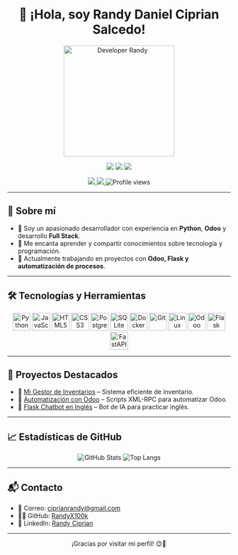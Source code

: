 <h1 align="center">👋 ¡Hola, soy Randy Daniel Ciprian Salcedo!</h1>

<p align="center">
  <img src="https://raw.githubusercontent.com/TheDudeThatCode/TheDudeThatCode/master/Assets/Designer.gif" width="250" alt="Developer Randy" />
</p>

<p align="center">
  <img src="https://img.shields.io/badge/Python-Developer-blue.svg" />
  <img src="https://img.shields.io/badge/Odoo-Expert-purple.svg" />
  <img src="https://img.shields.io/badge/Full--Stack-Developer-orange.svg" />
</p>

<p align="center">
  <a href="https://randyciprian.netlify.app/" target="_blank">
    <img src="https://img.shields.io/badge/Portafolio-Web-informational?style=flat&logo=github&color=blue" />
  </a>
  <a href="https://www.linkedin.com/in/randy-ciprian-85ab07278/" target="_blank">
    <img src="https://img.shields.io/badge/LinkedIn-RandyCiprian-blue?logo=linkedin" />
  </a>
  <img src="https://komarev.com/ghpvc/?username=RandyX100k&color=blue" alt="Profile views" />
</p>

---

## 🚀 Sobre mí

- 🔹 Soy un apasionado desarrollador con experiencia en **Python**, **Odoo** y desarrollo **Full Stack**.
- 🔹 Me encanta aprender y compartir conocimientos sobre tecnología y programación.
- 🔹 Actualmente trabajando en proyectos con **Odoo, Flask y automatización de procesos**.

---

## 🛠️ Tecnologías y Herramientas

<p align="center">
  <img src="https://cdn.jsdelivr.net/gh/devicons/devicon/icons/python/python-original.svg" width="40" title="Python"/>
  <img src="https://cdn.jsdelivr.net/gh/devicons/devicon/icons/javascript/javascript-original.svg" width="40" title="JavaScript"/>
  <img src="https://cdn.jsdelivr.net/gh/devicons/devicon/icons/html5/html5-original.svg" width="40" title="HTML5"/>
  <img src="https://cdn.jsdelivr.net/gh/devicons/devicon/icons/css3/css3-original.svg" width="40" title="CSS3"/>
  <img src="https://cdn.jsdelivr.net/gh/devicons/devicon/icons/postgresql/postgresql-original.svg" width="40" title="PostgreSQL"/>
  <img src="https://cdn.jsdelivr.net/gh/devicons/devicon/icons/sqlite/sqlite-original.svg" width="40" title="SQLite"/>
  <img src="https://cdn.jsdelivr.net/gh/devicons/devicon/icons/docker/docker-original.svg" width="40" title="Docker"/>
  <img src="https://cdn.jsdelivr.net/gh/devicons/devicon/icons/git/git-original.svg" width="40" title="Git"/>
  <img src="https://cdn.jsdelivr.net/gh/devicons/devicon/icons/linux/linux-original.svg" width="40" title="Linux"/>
  <img src="https://img.icons8.com/ios-filled/50/7952B3/odoo.png" width="40" title="Odoo"/>
  <img src="https://img.icons8.com/fluency/48/000000/flask.png" width="40" title="Flask"/>
  <img src="https://img.icons8.com/fluency/48/000000/api.png" width="40" title="FastAPI"/>
</p>

---

## 📌 Proyectos Destacados

- 📌 [Mi Gestor de Inventarios](https://github.com/tu-usuario/mi-gestor-inventarios) – Sistema eficiente de inventario.
- 📌 [Automatización con Odoo](https://github.com/tu-usuario/automatizacion-odoo) – Scripts XML-RPC para automatizar Odoo.
- 📌 [Flask Chatbot en Inglés](https://github.com/tu-usuario/flask-chatbot) – Bot de IA para practicar inglés.

---

## 📈 Estadísticas de GitHub

<p align="center">
  <img src="https://github-readme-stats.vercel.app/api?username=RandyX100k&show_icons=true&theme=radical" alt="GitHub Stats" />
  <img src="https://github-readme-stats.vercel.app/api/top-langs/?username=RandyX100k&layout=compact&theme=radical" alt="Top Langs" />
</p>

---

## 📬 Contacto

- 📧 Correo: ciprianrandy@gmail.com  
- 👨‍💻 GitHub: [RandyX100k](https://github.com/RandyX100k)  
- 💼 LinkedIn: [Randy Ciprian](https://www.linkedin.com/in/randy-ciprian-85ab07278/)

---

<p align="center">¡Gracias por visitar mi perfil! 😊🚀</p>
